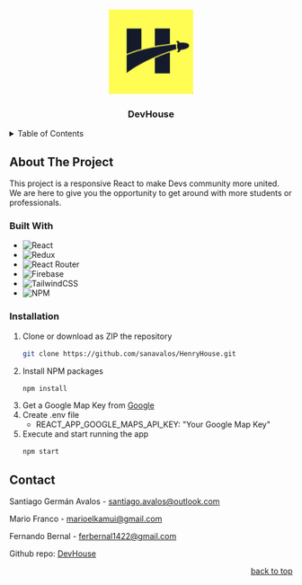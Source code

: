 <a id="readme-top"></a>

<br />
<div align="center">
  <img src="public/favicon.ico" alt="Henry" width="150" height="150">

  <h3 align="center">DevHouse</h3>

</div>

<details>
  <summary>Table of Contents</summary>
  <ol>
    <li>
      <a href="#about-the-project">About The Project</a>
      <ul>
        <li><a href="#built-with">Built With</a></li>
      </ul>
    </li>
    <li><a href="#installation">Installation</a></li>
    <li><a href="#usage">Usage</a></li>
    <li><a href="#contact">Contact</a></li>
    <li><a href="#acknowledgments">Acknowledgments</a></li>
  </ol>
</details>

## About The Project

This project is a responsive React to make Devs community more united. We are here to give you the opportunity to get around with more students or professionals.

### Built With

- ![React](https://img.shields.io/badge/React-20232A?style=for-the-badge&logo=react&logoColor=61DAFB)
- ![Redux](https://img.shields.io/badge/redux-%23593d88.svg?style=for-the-badge&logo=redux&logoColor=white)
- ![React Router](https://img.shields.io/badge/React_Router-CA4245?style=for-the-badge&logo=react-router&logoColor=white)
- ![Firebase](https://img.shields.io/badge/firebase-%23039BE5.svg?style=for-the-badge&logo=firebase)
- ![TailwindCSS](https://img.shields.io/badge/tailwindcss-%2338B2AC.svg?style=for-the-badge&logo=tailwind-css&logoColor=white)
- ![NPM](https://img.shields.io/badge/NPM-%23000000.svg?style=for-the-badge&logo=npm&logoColor=white)

### Installation

1. Clone or download as ZIP the repository
   ```sh
   git clone https://github.com/sanavalos/HenryHouse.git
   ```
2. Install NPM packages
   ```sh
   npm install
   ```
3. Get a Google Map Key from [Google](https://mapsplatform.google.com)
4. Create .env file
   - REACT_APP_GOOGLE_MAPS_API_KEY: "Your Google Map Key"
5. Execute and start running the app
   ```sh
   npm start
   ```

## Contact

Santiago Germán Avalos - santiago.avalos@outlook.com

Mario Franco - marioelkamui@gmail.com

Fernando Bernal - ferbernal1422@gmail.com

Github repo: [DevHouse](https://github.com/sanavalos/DevHouse)

<p align="right"><a href="#readme-top">back to top</a></p>
